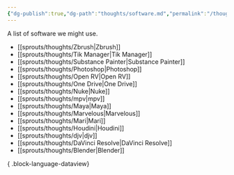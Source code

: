 ```yaml
---
{"dg-publish":true,"dg-path":"thoughts/software.md","permalink":"/thoughts/software/","hide":true}
---
```


A list of software we might use.
- [[sprouts/thoughts/Zbrush\|Zbrush]]
- [[sprouts/thoughts/Tik Manager\|Tik Manager]]
- [[sprouts/thoughts/Substance Painter\|Substance Painter]]
- [[sprouts/thoughts/Photoshop\|Photoshop]]
- [[sprouts/thoughts/Open RV\|Open RV]]
- [[sprouts/thoughts/One Drive\|One Drive]]
- [[sprouts/thoughts/Nuke\|Nuke]]
- [[sprouts/thoughts/mpv\|mpv]]
- [[sprouts/thoughts/Maya\|Maya]]
- [[sprouts/thoughts/Marvelous\|Marvelous]]
- [[sprouts/thoughts/Mari\|Mari]]
- [[sprouts/thoughts/Houdini\|Houdini]]
- [[sprouts/thoughts/djv\|djv]]
- [[sprouts/thoughts/DaVinci Resolve\|DaVinci Resolve]]
- [[sprouts/thoughts/Blender\|Blender]]

{ .block-language-dataview}
